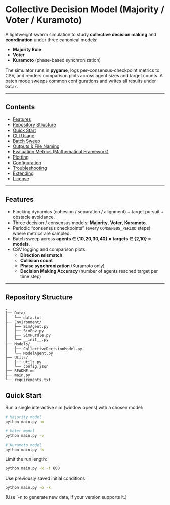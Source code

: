 # Collective Decision Model (Majority / Voter / Kuramoto)

A lightweight swarm simulation to study **collective decision making** and **coordination** under three canonical models:

- **Majority Rule**
- **Voter**
- **Kuramoto** (phase-based synchronization)

The simulator runs in **pygame**, logs per–consensus-checkpoint metrics to CSV, and renders comparison plots across agent sizes and target counts. A batch mode sweeps common configurations and writes all results under `Data/`.

---

## Contents

- [Features](#features)
- [Repository Structure](#repository-structure)
- [Quick Start](#quick-start)
- [CLI Usage](#cli-usage)
- [Batch Sweep](#batch-sweep)
- [Outputs & File Naming](#outputs--file-naming)
- [Evaluation Metrics (Mathematical Framework)](#evaluation-metrics-mathematical-framework)
- [Plotting](#plotting)
- [Configuration](#configuration)
- [Troubleshooting](#troubleshooting)
- [Extending](#extending)
- [License](#license)

---

## Features

- Flocking dynamics (cohesion / separation / alignment) + target pursuit + obstacle avoidance.
- Three decision / consensus models: **Majority**, **Voter**, **Kuramoto**.
- Periodic “consensus checkpoints” (every `CONSENSUS_PERIOD` steps) where metrics are sampled.
- Batch sweep across **agents ∈ {10,20,30,40} × targets ∈ {2,10} × models**.
- CSV logging and comparison plots:
  - **Direction mismatch**
  - **Collision count**
  - **Phase synchronization** (Kuramoto only)
  - **Decision Making Accuracy** (number of agents reached target per time step)

---

## Repository Structure
    .
    ├── Data/
    │   └── data.txt
    ├── Environment/
    │   ├── SimAgent.py
    │   ├── SimEnv.py
    │   ├── SimHurdle.py
    │   └── __init__.py
    ├── Models/
    │   ├── CollectiveDecisionModel.py
    │   └── ModelAgent.py
    ├── Utils/
    │   ├── utils.py
    │   └── config.json
    ├── README.md
    ├── main.py
    └── requirements.txt 
## Quick Start

Run a single interactive sim (window opens) with a chosen model:

```bash
# Majority model
python main.py -m

# Voter model
python main.py -v

# Kuramoto model
python main.py -k
```

Limit the run length:

```bash
python main.py -k -t 600
```

Use previously saved initial conditions:

```bash
python main.py -o -k
```
(Use `-n to generate new data, if your version supports it.)
